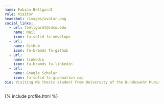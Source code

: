 ```yaml
---
name: Fabian Bellgardt
role: Visitor
headshot: /images/avatar.png
social_links:
  - url: fbellgardt@sdsu.edu
    name: Mail
    icon: fa-solid fa-envelope
  - url: 
    name: GitHub
    icon: fa-brands fa-github
  - url: 
    name: linkedin
    icon: fa-brands fa-linkedin
  - url: 
    name: Google Scholar
    icon: fa-solid fa-graduation-cap
bio: Visiting MS thesis student from University of the Bundeswehr Munich.
---
```


{% include profile.html %}